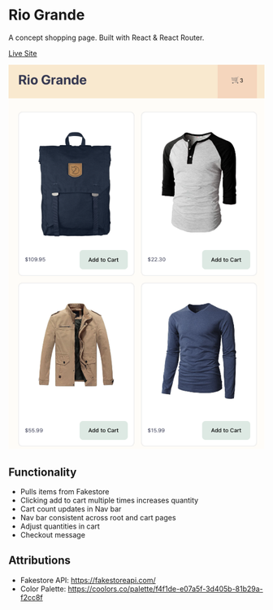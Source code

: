 # Rio Grande
A concept shopping page.
Built with React & React Router.

[Live Site](https://riogrande.netlify.app/)

![Rio Grande Screenshot](./src/assets/rio_grande.png)

## Functionality
- Pulls items from Fakestore
- Clicking add to cart multiple times increases quantity
- Cart count updates in Nav bar
- Nav bar consistent across root and cart pages
- Adjust quantities in cart
- Checkout message

## Attributions
- Fakestore API: https://fakestoreapi.com/
- Color Palette: https://coolors.co/palette/f4f1de-e07a5f-3d405b-81b29a-f2cc8f

